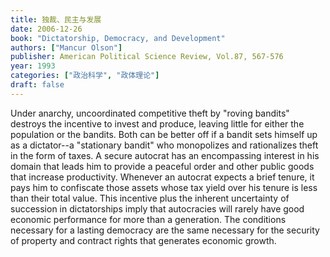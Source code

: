 ```yaml
---
title: 独裁、民主与发展
date: 2006-12-26
book: "Dictatorship, Democracy, and Development"
authors: ["Mancur Olson"]
publisher: American Political Science Review, Vol.87, 567-576
year: 1993
categories: ["政治科学", "政体理论"]
draft: false
---
```


Under anarchy, uncoordinated competitive theft by "roving bandits" destroys the incentive to invest and produce, leaving little for either the population or the bandits. Both can be better off if a bandit sets himself up as a dictator--a "stationary bandit" who monopolizes and rationalizes theft in the form of taxes. A secure autocrat has an encompassing interest in his domain that leads him to provide a peaceful order and other public goods that increase productivity. Whenever an autocrat expects a brief tenure, it pays him to confiscate those assets whose tax yield over his tenure is less than their total value. This incentive plus the inherent uncertainty of succession in dictatorships imply that autocracies will rarely have good economic performance for more than a generation. The conditions necessary for a lasting democracy are the same necessary for the security of property and contract rights that generates economic growth.
